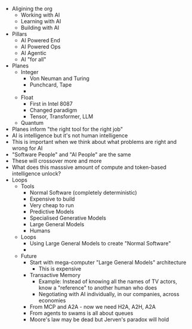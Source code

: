 - Aligining the org
  - Working with AI
  - Learning with AI
  - Building with AI
- Pillars
  - AI Powered End
  - AI Powered Ops
  - AI Agentic
  - AI "for all"
- Planes
  - Integer
    - Von Neuman and Turing
    - Punchcard, Tape
    -
  - Float
    - First in Intel 8087
    - Changed paradigm
    - Tensor, Transformer, LLM
  - Quantum
- Planes inform "the right tool for the right job"
 - AI is intelligence but it's not human intelligence
 - This is important when we think about what problems are right and wrong for AI
 - "Software People" and "AI People" are the same
  - These will crossover more and more
 - What does this masssive amount of compute and token-based intelligence unlock?
- Loops
  - Tools 
    - Normal Software (completely deterministic)
     - Expensive to build
     - Very cheap to run
    - Predictive Models
    - Specialised Generative Models
    - Large General Models
    - Humans
  - Loops
    - Using Large General Models to create "Normal Software"
    - 
  - Future
    - Start with mega-computer "Large General Models" architecture
      - This is expensive 
    - Transactive Memory
      - Example: Instead of knowing all the names of TV actors, know a "reference" to another human who does
      - Negotiating with AI individually, in our companies, across economies
    - From MCP and A2A - now we need H2A, A2H, A2A
    - From agents to swams is all about queues
    - Moore's law may be dead but Jerven's paradox will hold
